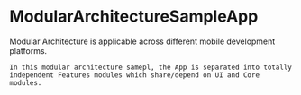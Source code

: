 # ModularArchitectureSampleApp

Modular Architecture is applicable across different mobile development platforms.
````
In this modular architecture samepl, the App is separated into totally independent Features modules which share/depend on UI and Core modules.
